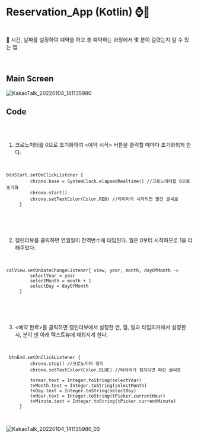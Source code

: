 # Reservation_App (Kotlin) ⌚🧾
<br>
🔗 시간, 날짜를 설정하여 예약을 하고 총 예약하는 과정에서 몇 분이 걸렸는지 알 수 있는 앱
<br>
<br>
<br>

## Main Screen
![KakaoTalk_20220104_141135980](https://user-images.githubusercontent.com/72568433/148012396-8c6ef716-ef61-4fd9-8cc3-7b0ea0b40137.jpg)

## Code
<br>
<br>

1. 크로노미터를 0으로 초기화하여 <예약 시작> 버튼을 클릭할 때마다 초기화되게 한다.
<br>

   ```
   btnStart.setOnClickListener {
            chrono.base = SystemClock.elapsedRealtime() //크로노미터를 0으로 초기화
            chrono.start()
            chrono.setTextColor(Color.RED) //타이머가 시작되면 빨간 글씨로
        }
   ```
 <br>
 <br>
 <br>

2. 캘린더뷰를 클릭하면 연월일이 전역변수에 대입된다. 월은 0부터 시작하므로 1을 더해주었다.
<br>

   ```
   calView.setOnDateChangeListener{ view, year, month, dayOfMonth ->
            selectYear = year
            selectMonth = month + 1
            selectDay = dayOfMonth
        }
   ```
   
 <br>
 <br>
 <br>

3. <예약 완료>를 클릭하면 캘린더뷰에서 설정한 연, 월, 일과 타임피커에서 설정한 시, 분이 맨 아래 텍스트뷰에 채워지게 한다.
<br>

   ```
    btnEnd.setOnClickListener {
            chrono.stop() //크로노미터 정지
            chrono.setTextColor(Color.BLUE) //타이머가 정지되면 파란 글씨로

            tvYear.text = Integer.toString(selectYear)
            tvMonth.text = Integer.toString(selectMonth)
            tvDay.text = Integer.toString(selectDay)
            tvHour.text = Integer.toString(tPicker.currentHour)
            tvMinute.text = Integer.toString(tPicker.currentMinute)
        }
   ```
 <br>
 
 
![KakaoTalk_20220104_141135980_03](https://user-images.githubusercontent.com/72568433/148013844-f2242631-7d07-4ed6-be27-25f535f2d7c1.jpg)
 <br>
 <br>

